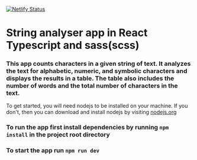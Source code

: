 <!-- [![Netlify Status](https://api.netlify.com/api/v1/badges/12325e9e-49a9-405a-9198-f408d24e2018/deploy-status?branch=main)](https://app.netlify.com/sites/string-analyser/deploys) -->

[![Netlify Status](https://api.netlify.com/api/v1/badges/12325e9e-49a9-405a-9198-f408d24e2018/deploy-status)](https://app.netlify.com/sites/string-analyser/deploys)

# String analyser app in React Typescript and sass(scss)

### This app counts characters in a given string of text. It analyzes the text for alphabetic, numeric, and symbolic characters and displays the results in a table. The table also includes the number of words and the total number of characters in the text.

To get started, you will need nodejs to be installed on your machine. If you don't, then you can download and install nodejs by visiting [nodejs.org](https://nodejs.org)

### To run the app first install dependencies by running `npm install` in the project root directory

### To start the app run `npm run dev `
